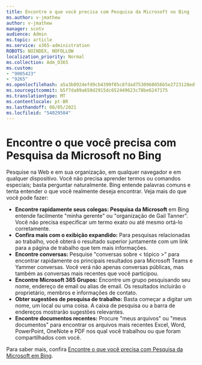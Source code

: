 ```yaml
---
title: Encontre o que você precisa com Pesquisa da Microsoft no Bing
ms.author: v-jmathew
author: v-jmathew
manager: scotv
audience: Admin
ms.topic: article
ms.service: o365-administration
ROBOTS: NOINDEX, NOFOLLOW
localization_priority: Normal
ms.collection: Adm_O365
ms.custom:
- "9005423"
- "9265"
ms.openlocfilehash: a5a3b0924efd9cb4399f05c8fdad7530968056b5e2723128edf6cfbc2f92f558
ms.sourcegitcommit: b5f7da89a650d2915dc652449623c78be6247175
ms.translationtype: MT
ms.contentlocale: pt-BR
ms.lasthandoff: 08/05/2021
ms.locfileid: "54029504"
---
```

# <a name="find-what-you-need-with-microsoft-search-in-bing"></a>Encontre o que você precisa com Pesquisa da Microsoft no Bing

Pesquise na Web e em sua organização, em qualquer navegador e em qualquer dispositivo. Você não precisa aprender termos ou comandos especiais; basta perguntar naturalmente. Bing entende palavras comuns e tenta entender o que você realmente deseja encontrar. Veja mais do que você pode fazer:

- **Encontre rapidamente seus colegas: Pesquisa da Microsoft** em Bing entende facilmente "minha gerente" ou "organização de Gail Tanner". Você não precisa especificar um termo exato ou até mesmo ortá-lo corretamente.
- **Confira mais com o exibição expandido:** Para pesquisas relacionadas ao trabalho, você obterá o resultado superior juntamente com um link para a página de trabalho que tem mais informações.
- **Encontre conversas:** Pesquise "conversas sobre < tópico >" para encontrar rapidamente os principais resultados para Microsoft Teams e Yammer conversas. Você verá não apenas conversas públicas, mas também as conversas mais recentes que você participou.
- **Encontre Microsoft 365 Grupos:** Encontre um grupo pesquisando seu nome, endereço de email ou alias de email. Os resultados incluirão o proprietário, membros e informações de contato.
- **Obter sugestões de pesquisa de trabalho:** Basta começar a digitar um nome, um local ou uma coisa. A caixa de pesquisa ou a barra de endereços mostrarão sugestões relevantes.
- **Encontre documentos recentes:** Procure "meus arquivos" ou "meus documentos" para encontrar os arquivos mais recentes Excel, Word, PowerPoint, OneNote e PDF nos qual você trabalhou ou que foram compartilhados com você.

Para saber mais, confira [Encontre o que você precisa com Pesquisa da Microsoft em Bing](https://go.microsoft.com/fwlink/?linkid=2149027).
